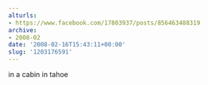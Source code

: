 ```yaml
---
alturls:
- https://www.facebook.com/17803937/posts/856463488319
archive:
- 2008-02
date: '2008-02-16T15:43:11+00:00'
slug: '1203176591'
---
```


in a cabin in tahoe

